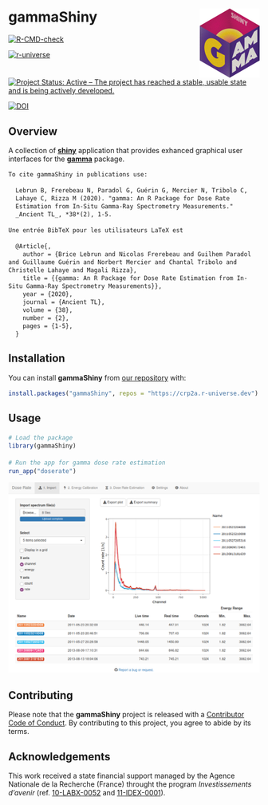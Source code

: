 
<!-- README.md is generated from README.Rmd. Please edit that file -->

# gammaShiny <img width=120px src="man/figures/logo.png" align="right" />

<!-- badges: start -->

[![R-CMD-check](https://github.com/crp2a/gammaShiny/actions/workflows/R-CMD-check.yaml/badge.svg)](https://github.com/crp2a/gammaShiny/actions/workflows/R-CMD-check.yaml)

[![r-universe](https://crp2a.r-universe.dev/badges/gammaShiny)](https://crp2a.r-universe.dev)

[![Project Status: Active – The project has reached a stable, usable
state and is being actively
developed.](https://www.repostatus.org/badges/latest/active.svg)](https://www.repostatus.org/#active)

[![DOI](https://zenodo.org/badge/DOI/10.5281/zenodo.4139005.svg)](https://doi.org/10.5281/zenodo.4139005)
<!-- badges: end -->

## Overview

A collection of [**shiny**](https://shiny.rstudio.com) application that
provides exhanced graphical user interfaces for the
[**gamma**](https://github.com/crp2a/gamma) package.

    To cite gammaShiny in publications use:

      Lebrun B, Frerebeau N, Paradol G, Guérin G, Mercier N, Tribolo C,
      Lahaye C, Rizza M (2020). "gamma: An R Package for Dose Rate
      Estimation from In-Situ Gamma-Ray Spectrometry Measurements."
      _Ancient TL_, *38*(2), 1-5.

    Une entrée BibTeX pour les utilisateurs LaTeX est

      @Article{,
        author = {Brice Lebrun and Nicolas Frerebeau and Guilhem Paradol and Guillaume Guérin and Norbert Mercier and Chantal Tribolo and Christelle Lahaye and Magali Rizza},
        title = {{gamma: An R Package for Dose Rate Estimation from In-Situ Gamma-Ray Spectrometry Measurements}},
        year = {2020},
        journal = {Ancient TL},
        volume = {38},
        number = {2},
        pages = {1-5},
      }

## Installation

You can install **gammaShiny** from [our
repository](https://crp2a.r-universe.dev) with:

``` r
install.packages("gammaShiny", repos = "https://crp2a.r-universe.dev")
```

## Usage

``` r
# Load the package
library(gammaShiny)

# Run the app for gamma dose rate estimation
run_app("doserate")
```

![](man/figures/README-shiny-1.png)

## Contributing

Please note that the **gammaShiny** project is released with a
[Contributor Code of
Conduct](https://github.com/crp2a/gammaShiny/blob/master/.github/CODE_OF_CONDUCT.md).
By contributing to this project, you agree to abide by its terms.

## Acknowledgements

This work received a state financial support managed by the Agence
Nationale de la Recherche (France) throught the program *Investissements
d’avenir* (ref. [10-LABX-0052](https://lascarbx.labex.u-bordeaux.fr) and
[11-IDEX-0001](https://amidex.univ-amu.fr)).
